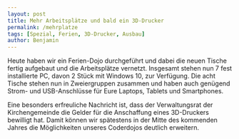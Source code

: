 ```yaml
---
layout: post
title: Mehr Arbeitsplätze und bald ein 3D-Drucker
permalink: /mehrplatze
tags: [Spezial, Ferien, 3D-Drucker, Ausbau]
author: Benjamin
---
```


Heute haben wir ein Ferien-Dojo durchgeführt und dabei die neuen Tische fertig aufgebaut und die Arbeitsplätze vernetzt. Insgesamt stehen nun 7 fest installierte PC, davon 2 Stück mit Windows 10, zur Verfügung. Die acht Tische stehen nun in Zweiergruppen zusammen und haben auch genügend Strom- und USB-Anschlüsse für Eure Laptops, Tablets und Smartphones.

Eine besonders erfreuliche Nachricht ist, dass der Verwaltungsrat der Kirchengemeinde die Gelder für die Anschaffung eines 3D-Druckers bewilligt hat. Damit können wir spätestens in der Mitte des kommenden Jahres die Möglichkeiten unseres Coderdojos deutlich erweitern.